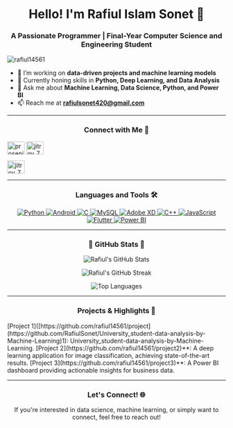 <!-- Banner image (Optional) -->
<!-- ![Header](https://www.mcfaddengavender.com/wp-content/uploads/2015/10/iStock-1140338911.jpg) -->

<h1 align="center">Hello! I'm Rafiul Islam Sonet 👋</h1>
<h3 align="center">A Passionate Programmer | Final-Year Computer Science and Engineering Student</h3>

<p align="left"> <img src="https://komarev.com/ghpvc/?username=rafiul14561&label=Profile%20views&color=0e75b6&style=flat" alt="rafiul14561" /> </p>

- 🔭 I’m working on **data-driven projects and machine learning models**
- 🌱 Currently honing skills in **Python, Deep Learning, and Data Analysis**
- 💬 Ask me about **Machine Learning, Data Science, Python, and Power BI**
- 📫 Reach me at **rafiulsonet420@gmail.com**

---

<h3 align="center">Connect with Me 📱</h3>
<p align="center">
  
  <a href="https://www.linkedin.com/in/rafiul14561/" target="blank"><img align="center" src="https://raw.githubusercontent.com/rahuldkjain/github-profile-readme-generator/master/src/images/icons/Social/linked-in-alt.svg" alt="prosenjit-biswas-p14568" height="30" width="40" /></a>
  <a href="https://instagram.com/rafiulsonet" target="blank"><img align="center" src="https://raw.githubusercontent.com/rahuldkjain/github-profile-readme-generator/master/src/images/icons/Social/instagram.svg" alt="jitroy_7" height="30" width="40" /></a>
  
  <a href="https://www.facebook.com/profile.php?id=100007069533986" target="blank"><img align="center" src="https://raw.githubusercontent.com/rahuldkjain/github-profile-readme-generator/master/src/images/icons/Social/facebook.svg" alt="jitroy_7" height="30" width="40" /></a>
  
  <!--<a href="https://codeforces.com/profile/biswas15-14568" target="blank"><img align="center" src="https://raw.githubusercontent.com/rahuldkjain/github-profile-readme-generator/master/src/images/icons/Social/codeforces.svg" alt="biswas15-14568" height="30" width="40" /></a>-->
  </p>


---

<h3 align="center">Languages and Tools 🛠️</h3>
<p align="center">
  <a href="https://www.python.org" target="_blank" rel="noreferrer"> <img src="https://img.icons8.com/color/50/000000/python--v1.png" alt="Python" /> </a>
  <a href="https://developer.android.com" target="_blank" rel="noreferrer"> <img src="https://img.icons8.com/color/50/000000/android-os.png" alt="Android" /> </a>
  <a href="https://www.cprogramming.com/" target="_blank" rel="noreferrer"> <img src="https://img.icons8.com/color/50/000000/c-programming.png" alt="C" /> </a>
  <a href="https://www.mysql.com/" target="_blank" rel="noreferrer"> <img src="https://img.icons8.com/ios-filled/50/000000/mysql-logo.png" alt="MySQL" /> </a>
  <a href="https://www.adobe.com/products/xd.html" target="_blank" rel="noreferrer"> <img src="https://img.icons8.com/color/50/000000/adobe-xd.png" alt="Adobe XD" /> </a>
  <a href="https://www.w3schools.com/cpp/" target="_blank" rel="noreferrer"> <img src="https://img.icons8.com/color/50/000000/c-plus-plus-logo.png" alt="C++" /> </a>
  <a href="https://developer.mozilla.org/en-US/docs/Web/JavaScript" target="_blank" rel="noreferrer"> <img src="https://img.icons8.com/color/50/000000/javascript--v1.png" alt="JavaScript" /> </a>
  <a href="https://flutter.dev" target="_blank" rel="noreferrer"> <img src="https://img.icons8.com/color/50/000000/flutter.png" alt="Flutter" /> </a>
  <a href="https://powerbi.microsoft.com/" target="_blank" rel="noreferrer"> <img src="https://img.icons8.com/color/50/000000/power-bi.png" alt="Power BI" /> </a>
</p>

---

<h3 align="center">🌟 GitHub Stats 🌟</h3>
<p align="center">
  <img src="https://github-readme-stats.vercel.app/api?username=rafiul14561&theme=radical&hide_border=false&include_all_commits=true&count_private=true" alt="Rafiul's GitHub Stats" />
</p>
<p align="center">
  <img src="https://github-readme-streak-stats.herokuapp.com/?user=rafiul14561&theme=radical&hide_border=false" alt="Rafiul's GitHub Streak" />
</p>
<p align="center">
  <img src="https://github-readme-stats.vercel.app/api/top-langs/?username=rafiul14561&layout=compact&theme=radical&hide_border=false" alt="Top Languages" />
</p>

---

<h3 align="center">Projects & Highlights 🚀</h3>
 <p> 
   [Project 1]([https://github.com/rafiul14561/project](https://github.com/RafiulSonet/University_student-data-analysis-by-Machine-Learning)1): University_student-data-analysis-by-Machine-Learning.
   [Project 2](https://github.com/rafiul14561/project2)**: A deep learning application for image classification, achieving state-of-the-art results.
   [Project 3](https://github.com/rafiul14561/project3)**: A Power BI dashboard providing actionable insights for business data.
 </p>
  
--- 

<h3 align="center">Let's Connect! 🌐</h3>
<p align="center">If you're interested in data science, machine learning, or simply want to connect, feel free to reach out!</p>
